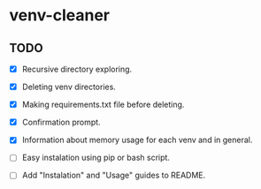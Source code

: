 # venv-cleaner

## TODO
- [X] Recursive directory exploring.
- [X] Deleting venv directories.
- [X] Making requirements.txt file before deleting.
- [X] Confirmation prompt.
- [X] Information about memory usage for each venv and in general.
- [ ] Easy instalation using pip or bash script.
- [ ] Add "Instalation" and "Usage" guides to README.


